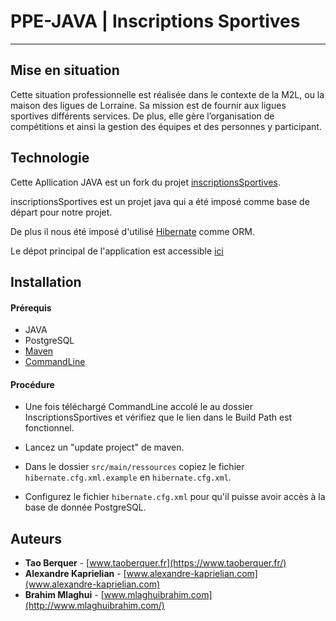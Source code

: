 
# PPE-JAVA | Inscriptions Sportives
***

## Mise en situation 
Cette situation professionnelle est réalisée dans le contexte de la M2L, ou la maison des ligues de Lorraine. Sa mission est de fournir aux ligues sportives différents services. De plus, elle gère l’organisation de compétitions et ainsi la gestion des équipes et des personnes y participant. 

## Technologie 

Cette Apllication JAVA est un fork du projet [inscriptionsSportives](https://github.com/alexandreMesle/inscriptionsSportives).

inscriptionsSportives est un projet java qui a été imposé comme base de départ pour notre projet.

De plus il nous été imposé d'utilisé [Hibernate](https://hibernate.org/) comme ORM. 

Le dépot principal de l'application est accessible [ici](https://github.com/taoberquer/inscriptionsSportives)

## Installation 

#### Prérequis
* JAVA
* PostgreSQL
* [Maven](https://maven.apache.org/)
* [CommandLine](https://github.com/alexandreMesle/CommandLine) 

#### Procédure
- Une fois téléchargé CommandLine accolé le au dossier InscriptionsSportives et vérifiez que le lien dans le Build Path est fonctionnel.

- Lancez un "update project" de maven.

- Dans le dossier `src/main/ressources` copiez le fichier `hibernate.cfg.xml.example` en `hibernate.cfg.xml`.

- Configurez le fichier `hibernate.cfg.xml` pour qu'il puisse avoir accès à la base de donnée PostgreSQL.
## Auteurs

* **Tao Berquer** - [www.taoberquer.fr](https://www.taoberquer.fr/)
* **Alexandre Kaprielian** - [www.alexandre-kaprielian.com](www.alexandre-kaprielian.com)
* **Brahim Mlaghui** - [www.mlaghuibrahim.com](http://www.mlaghuibrahim.com/)
